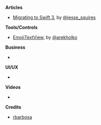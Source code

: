 
**Articles**

* [Migrating to Swift 3](http://www.jessesquires.com/migrating-to-swift-3/), by [@jesse_squires](https://twitter.com/jesse_squires)


**Tools/Controls**

* [EmojiTextView](https://github.com/fastred/EmojiTextView), by [@arekholko](https://twitter.com/arekholko)

**Business**

*

**UI/UX**

*

**Videos**

*

**Credits**

* [rbarbosa](https://github.com/rbarbosa)
